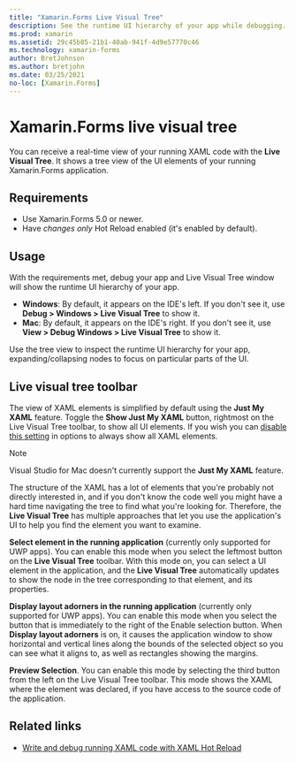 ```yaml
---
title: "Xamarin.Forms Live Visual Tree"
description: See the runtime UI hierarchy of your app while debugging.
ms.prod: xamarin
ms.assetid: 29c45b85-21b1-40ab-941f-4d9e57770c46
ms.technology: xamarin-forms
author: BretJohnson
ms.author: bretjohn
ms.date: 03/25/2021
no-loc: [Xamarin.Forms]
---
```


# Xamarin.Forms live visual tree

You can receive a real-time view of your running XAML code with the **Live Visual Tree**. It shows a tree view of the UI elements of your running Xamarin.Forms application.

## Requirements

* Use Xamarin.Forms 5.0 or newer.
* Have *changes only* Hot Reload enabled (it's enabled by default).

## Usage

With the requirements met, debug your app and Live Visual Tree window will show the runtime UI hierarchy of your app.

  * **Windows**: By default, it appears on the IDE's left. If you don't see it, use **Debug > Windows > Live Visual Tree** to show it.
  * **Mac**: By default, it appears on the IDE's right. If you don't see it, use **View > Debug Windows > Live Visual Tree** to show it.

Use the tree view to inspect the runtime UI hierarchy for your app, expanding/collapsing nodes to focus on particular parts of the UI.

## Live visual tree toolbar 

The view of XAML elements is simplified by default using the **Just My XAML** feature. Toggle the **Show Just My XAML** button, rightmost on the Live Visual Tree toolbar, to show all UI elements. If you wish you can [disable this setting](/visualstudio/debugger/general-debugging-options-dialog-box.md) in options to always show all XAML elements.

> [!NOTE]
> Visual Studio for Mac doesn't currently support the **Just My XAML** feature.

The structure of the XAML has a lot of elements that you're probably not directly interested in, and if you don't know the code well you might have a hard time navigating the tree to find what you're looking for. Therefore, the **Live Visual Tree** has multiple approaches that let you use the application's UI to help you find the element you want to examine.

**Select element in the running application** (currently only supported for UWP apps). You can enable this mode when you select the leftmost button on the **Live Visual Tree** toolbar. With this mode on, you can select a UI element in the application, and the **Live Visual Tree** automatically updates to show the node in the tree corresponding to that element, and its properties. 

**Display layout adorners in the running application** (currently only supported for UWP apps). You can enable this mode when you select the button that is immediately to the right of the Enable selection button. When **Display layout adorners** is on, it causes the application window to show horizontal and vertical lines along the bounds of the selected object so you can see what it aligns to, as well as rectangles showing the margins.

**Preview Selection**. You can enable this mode by selecting the third button from the left on the Live Visual Tree toolbar. This mode shows the XAML where the element was declared, if you have access to the source code of the application.

## Related links

- [Write and debug running XAML code with XAML Hot Reload](hot-reload.md)
